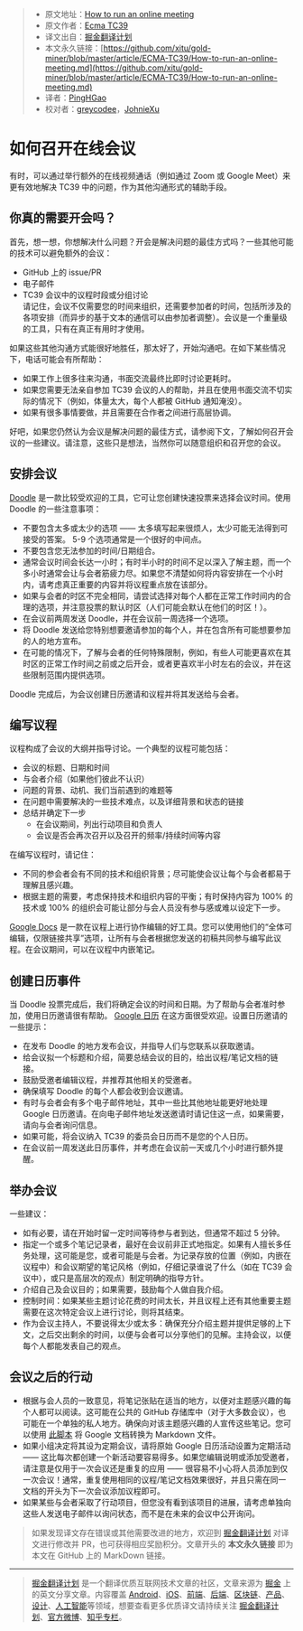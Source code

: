 > * 原文地址：[How to run an online meeting](https://github.com/tc39/how-we-work/blob/master/call.md)
> * 原文作者：[Ecma TC39](https://github.com/tc39/how-we-work)
> * 译文出自：[掘金翻译计划](https://github.com/xitu/gold-miner)
> * 本文永久链接：[https://github.com/xitu/gold-miner/blob/master/article/ECMA-TC39/How-to-run-an-online-meeting.md](https://github.com/xitu/gold-miner/blob/master/article/ECMA-TC39/How-to-run-an-online-meeting.md)
> * 译者：[PingHGao](https://github.com/PingHGao)
> * 校对者：[greycodee](https://github.com/greycodee)，[JohnieXu](https://github.com/JohnieXu)
# 如何召开在线会议

有时，可以通过举行额外的在线视频通话（例如通过 Zoom 或 Google Meet）来更有效地解决 TC39 中的问题，作为其他沟通形式的辅助手段。

## 你真的需要开会吗？

首先，想一想，你想解决什么问题？开会是解决问题的最佳方式吗？一些其他可能的技术可以避免额外的会议：
- GitHub 上的 issue/PR
- 电子邮件
- TC39 会议中的议程时段或分组讨论  
请记住，会议不仅需要您的时间来组织，还需要参加者的时间，包括所涉及的各项安排（而异步的基于文本的通信可以由参加者调整）。会议是一个重量级的工具，只有在真正有用时才使用。

如果这些其他沟通方式能很好地胜任，那太好了，开始沟通吧。在如下某些情况下，电话可能会有所帮助：
- 如果工作上很多往来沟通，书面交流最终比即时讨论更耗时。
- 如果您需要无法亲自参加 TC39 会议的人的帮助，并且在使用书面交流不切实际的情况下（例如，体量太大，每个人都被 GitHub 通知淹没）。
- 如果有很多事情要做，并且需要在合作者之间进行高层协调。

好吧，如果您仍然认为会议是解决问题的最佳方式，请参阅下文，了解如何召开会议的一些建议。请注意，这些只是想法，当然你可以随意组织和召开您的会议。

## 安排会议

[Doodle](https://doodle.com/) 是一款比较受欢迎的工具，它可让您创建快速投票来选择会议时间。使用 Doodle 的一些注意事项：
- 不要包含太多或太少的选项 —— 太多填写起来很烦人，太少可能无法得到可接受的答案。 5-9 个选项通常是一个很好的中间点。
- 不要包含您无法参加的时间/日期组合。
- 通常会议时间会长达一小时；有时半小时的时间不足以深入了解主题，而一个多小时通常会让与会者筋疲力尽。如果您不清楚如何将内容安排在一个小时内，请考虑真正重要的内容并将议程重点放在该部分。
- 如果与会者的时区不完全相同，请尝试选择对每个人都在正常工作时间内的合理的选项，并注意投票的默认时区（人们可能会默认在他们的时区！）。
- 在会议前两周发送 Doodle，并在会议前一周选择一个选项。
- 将 Doodle 发送给您特别想要邀请参加的每个人，并在包含所有可能想要参加的人的地方宣布。
- 在可能的情况下，了解与会者的任何特殊限制，例如，有些人可能更喜欢在其时区的正常工作时间之前或之后开会，或者更喜欢半小时左右的会议，并在这些限制范围内提供选项。

Doodle 完成后，为会议创建日历邀请和议程并将其发送给与会者。

## 编写议程

议程构成了会议的大纲并指导讨论。一个典型的议程可能包括：
- 会议的标题、日期和时间
- 与会者介绍（如果他们彼此不认识）
- 问题的背景、动机、我们当前遇到的难题等
- 在问题中需要解决的一些技术难点，以及详细背景和状态的链接
- 总结并确定下一步
  - 在会议期间，列出行动项目和负责人
  - 会议是否会再次召开以及召开的频率/持续时间等内容

在编写议程时，请记住：
- 不同的参会者会有不同的技术和组织背景；尽可能使会议让每个与会者都易于理解且感兴趣。
- 根据主题的需要，考虑保持技术和组织内容的平衡；有时保持内容为 100% 的技术或 100% 的组织会可能让部分与会人员没有参与感或难以设定下一步。

[Google Docs](https://docs.google.com/) 是一款在议程上进行协作编辑的好工具。您可以使用他们的“全体可编辑，仅限链接共享”选项，让所有与会者根据您发送的初稿共同参与编写此议程。在会议期间，可以在议程中内嵌笔记。

## 创建日历事件

当 Doodle 投票完成后，我们将确定会议的时间和日期。为了帮助与会者准时参加，使用日历邀请很有帮助。 [Google 日历](https://calendar.google.com/) 在这方面很受欢迎。设置日历邀请的一些提示：
- 在发布 Doodle 的地方发布会议，并指导人们与您联系以获取邀请。
- 给会议拟一个标题和介绍，简要总结会议的目的，给出议程/笔记文档的链接。
- 鼓励受邀者编辑议程，并推荐其他相关的受邀者。
- 确保填写 Doodle 的每个人都会收到会议邀请。
- 有时与会者会有多个电子邮件地址，其中一些比其他地址能更好地处理 Google 日历邀请。在向电子邮件地址发送邀请时请记住这一点，如果需要，请向与会者询问信息。
- 如果可能，将会议纳入 TC39 的委员会日历而不是您的个人日历。
- 在会议前一周发送此日历事件，并考虑在会议前一天或几个小时进行额外提醒。

## 举办会议

一些建议：
- 如有必要，请在开始时留一定时间等待参与者到达，但通常不超过 5 分钟。
- 指定一个或多个笔记记录者，最好在会议前非正式地指定。如果有人擅长多任务处理，这可能是您，或者可能是与会者。为记录存放的位置（例如，内嵌在议程中）和会议期望的笔记风格（例如，仔细记录谁说了什么（如在 TC39 会议中），或只是高层次的观点）制定明确的指导方针。
- 介绍自己及会议目的；如果需要，鼓励每个人做自我介绍。
- 控制时间：如果某些主题讨论花费的时间太长，并且议程上还有其他重要主题需要在这次特定会议上进行讨论，则将其结束。
- 作为会议主持人，不要说得太少或太多：确保充分介绍主题并提供足够的上下文，之后交出剩余的时间，以便与会者可以分享他们的见解。主持会议，以便每个人都能发表自己的观点。

## 会议之后的行动

- 根据与会人员的一致意见，将笔记张贴在适当的地方，以便对主题感兴趣的每个人都可以阅读。这可能在公共的 GitHub 存储库中（对于大多数会议），也可能在一个单独的私人地方。确保向对该主题感兴趣的人宣传这些笔记。您可以使用 [此脚本](https://lifehacker.com/this-script-converts-google-documents-to-markdown-for-e-511746113) 将 Google 文档转换为 Markdown 文件。
- 如果小组决定将其设为定期会议，请将原始 Google 日历活动设置为定期活动 —— 这比每次都创建一个新活动要容易得多。如果您编辑说明或添加受邀者，请注意是仅用于一次会议还是重复的应用 —— 很容易不小心将人员添加到仅一次会议！通常，重复使用相同的议程/笔记文档效果很好，并且只需在同一文档的开头为下一次会议添加议程即可。
- 如果某些与会者采取了行动项目，但您没有看到该项目的进展，请考虑单独向这些人发送电子邮件以询问状态，而不是在未来的会议中公开询问。

> 如果发现译文存在错误或其他需要改进的地方，欢迎到 [掘金翻译计划](https://github.com/xitu/gold-miner) 对译文进行修改并 PR，也可获得相应奖励积分。文章开头的 **本文永久链接** 即为本文在 GitHub 上的 MarkDown 链接。
---
> [掘金翻译计划](https://github.com/xitu/gold-miner) 是一个翻译优质互联网技术文章的社区，文章来源为 [掘金](https://juejin.im) 上的英文分享文章。内容覆盖 [Android](https://github.com/xitu/gold-miner#android)、[iOS](https://github.com/xitu/gold-miner#ios)、[前端](https://github.com/xitu/gold-miner#前端)、[后端](https://github.com/xitu/gold-miner#后端)、[区块链](https://github.com/xitu/gold-miner#区块链)、[产品](https://github.com/xitu/gold-miner#产品)、[设计](https://github.com/xitu/gold-miner#设计)、[人工智能](https://github.com/xitu/gold-miner#人工智能)等领域，想要查看更多优质译文请持续关注 [掘金翻译计划](https://github.com/xitu/gold-miner)、[官方微博](http://weibo.com/juejinfanyi)、[知乎专栏](https://zhuanlan.zhihu.com/juejinfanyi)。
